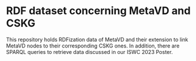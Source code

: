 # RDF dataset concerning MetaVD and CSKG

This repository holds RDFization data of MetaVD and their extension to link MetaVD nodes to their corresponding CSKG ones.
In addition, there are SPARQL queries to retrieve data discussed in our ISWC 2023 Poster.
